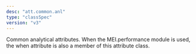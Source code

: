 ```yaml
---
desc: "att.common.anl"
type: "classSpec"
version: "v3"
---
```


Common analytical attributes. When the MEI.performance module is used, the when
attribute is also a member of this attribute class.